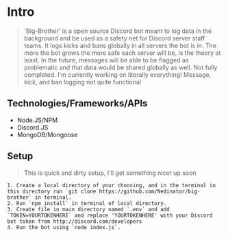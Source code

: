 # Intro

> 'Big-Brother' is a open source Discord bot meant to log data in the background and be used as a safety net for Discord server staff teams. It logs kicks and bans globally in all servers the bot is in. The more the bot grows the more safe each server will be, is the theory at least. In the future, messages will be able to be flagged as problematic and that data would be shared globally as well.
> Not fully completed. I'm currently working on literally everything! Message, kick, and ban logging not quite functional

## Technologies/Frameworks/APIs

- Node.JS/NPM
- Discord.JS
- MongoDB/Mongoose

## Setup

> This is quick and dirty setup, I'll get something nicer up soon

    1. Create a local directory of your choosing, and in the terminal in this directory run `git clone https://github.com/Nedinator/big-brother` in terminal.
    2. Run `npm install` in terminal of local directory.
    3. Create file in main directory named `.env` and add `TOKEN=YOURTOKENHERE` and replace 'YOURTOKENHERE' with your Discord bot token from http://discord.com/developers
    4. Run the bot using `node index.js`.
